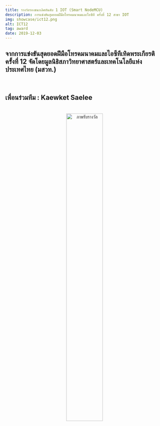 ```yaml
---
title: รางวัลรองชนะเลิศอันดับ 1 IOT (Smart NodeMCU)
description: การแข่งขันสุดยอดฝีมือโทรคมนาคมและไอซีที ครั้งที่ 12 สาขา IOT
img: showcase/ict12.png
alt: ICT12
tag: award
date: 2019-12-03
---
```


## จากการแข่งขันสุดยอดฝีมือโทรคมนาคมและไอซีทีเทิดพระเกียรติครั้งที่ 12 จัดโดยมูลนิธิสภาวิทยาศาสตร์และเทคโนโลยีแห่งประเทศไทย (มสวท.)

<br/>

## เพื่อนร่วมทีม : Kaewket Saelee

<p style="text-align:center;padding:4%">
<img src="/showcase/ict12-sub.png" width="50%" alt="ภาพรับรางวัล">
</p>